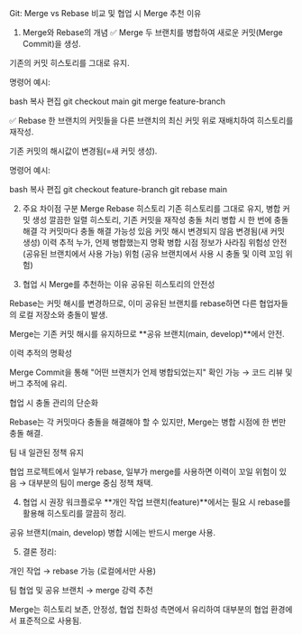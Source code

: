Git: Merge vs Rebase 비교 및 협업 시 Merge 추천 이유
1. Merge와 Rebase의 개념
✅ Merge
두 브랜치를 병합하여 새로운 커밋(Merge Commit)을 생성.

기존의 커밋 히스토리를 그대로 유지.

명령어 예시:

bash
복사
편집
git checkout main
git merge feature-branch

✅ Rebase
한 브랜치의 커밋들을 다른 브랜치의 최신 커밋 위로 재배치하여 히스토리를 재작성.

기존 커밋의 해시값이 변경됨(=새 커밋 생성).

명령어 예시:

bash
복사
편집
git checkout feature-branch
git rebase main

2. 주요 차이점
구분	Merge	Rebase
히스토리	기존 히스토리를 그대로 유지, 병합 커밋 생성	깔끔한 일렬 히스토리, 기존 커밋을 재작성
충돌 처리	병합 시 한 번에 충돌 해결	각 커밋마다 충돌 해결 가능성 있음
커밋 해시	변경되지 않음	변경됨(새 커밋 생성)
이력 추적	누가, 언제 병합했는지 명확	병합 시점 정보가 사라짐
위험성	안전 (공유된 브랜치에서 사용 가능)	위험 (공유 브랜치에서 사용 시 충돌 및 이력 꼬임 위험)

3. 협업 시 Merge를 추천하는 이유
공유된 히스토리의 안전성

Rebase는 커밋 해시를 변경하므로, 이미 공유된 브랜치를 rebase하면 다른 협업자들의 로컬 저장소와 충돌이 발생.

Merge는 기존 커밋 해시를 유지하므로 **공유 브랜치(main, develop)**에서 안전.

이력 추적의 명확성

Merge Commit을 통해 "어떤 브랜치가 언제 병합되었는지" 확인 가능 → 코드 리뷰 및 버그 추적에 유리.

협업 시 충돌 관리의 단순화

Rebase는 각 커밋마다 충돌을 해결해야 할 수 있지만, Merge는 병합 시점에 한 번만 충돌 해결.

팀 내 일관된 정책 유지

협업 프로젝트에서 일부가 rebase, 일부가 merge를 사용하면 이력이 꼬일 위험이 있음 → 대부분의 팀이 merge 중심 정책 채택.

4. 협업 시 권장 워크플로우
**개인 작업 브랜치(feature)**에서는 필요 시 rebase를 활용해 히스토리를 깔끔히 정리.

공유 브랜치(main, develop) 병합 시에는 반드시 merge 사용.

5. 결론
정리:

개인 작업 → rebase 가능 (로컬에서만 사용)

팀 협업 및 공유 브랜치 → merge 강력 추천

Merge는 히스토리 보존, 안정성, 협업 친화성 측면에서 유리하여 대부분의 협업 환경에서 표준적으로 사용됨.


